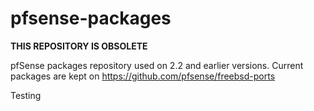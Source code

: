 pfsense-packages
================

**THIS REPOSITORY IS OBSOLETE**

pfSense packages repository used on 2.2 and earlier versions. Current packages are kept on https://github.com/pfsense/freebsd-ports

Testing
